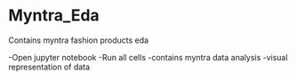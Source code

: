 # Myntra_Eda
Contains myntra fashion products eda

-Open jupyter notebook
-Run all cells
-contains myntra data analysis
-visual representation of data
